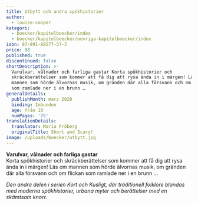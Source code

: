 ```yaml
---
title: Utbytt och andra spökhistorier
author:
  - louise-cooper
kategori:
  - boecker/kapitelboecker/index
  - boecker/kapitelboecker/oevriga-kapitelboecker/index
isbn: 97-891-88577-57-3
price: 98
published: true
discontinued: false
shortDescription: >-
  Varulvar, vålnader och farliga gastar Korta spökhistorier och
  skräck­berättelser som kommer att få dig att rysa ända in i märgen! Läs om
  mannen som hörde älvornas musik, om gränden där alla försvann och om flickan
  som ramlade ner i en brunn …
generalDetails:
  publishMonth: mars 2020
  binding: Inbunden
  age: från 10
  numPages: '75'
translationDetails:
  translator: Maria Fröberg
  originalTitle: Short and Scary!
image: /uploads/boecker/utbytt.jpg
---
```

**Varulvar, vålnader och farliga gastar**  
Korta spökhistorier och skräck­berättelser som kommer att få dig att rysa ända in i märgen! Läs om mannen som hörde älvornas musik, om gränden där alla försvann och om flickan som ramlade ner i en brunn …

_Den andra delen i serien Kort och Kusligt, där traditionell folklore blandas med moderna spökhistorier, urbana myter och berättelser med en skämtsam knorr._
